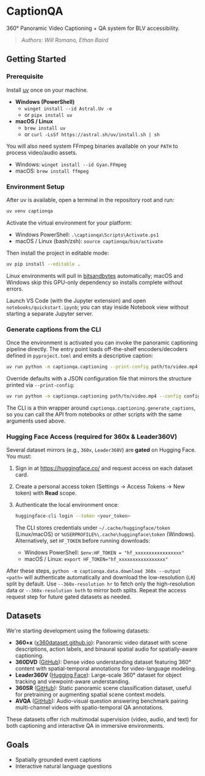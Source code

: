 # **CaptionQA**

360° Panoramic Video Captioning + QA system for BLV accessibility.

> *Authors: Will Romano, Ethan Baird*

## Getting Started

### Prerequisite

Install [uv](https://docs.astral.sh/uv/) once on your machine.

- **Windows (PowerShell)**
  - `winget install --id Astral.Uv -e`
  - or `pipx install uv`
- **macOS / Linux**
  - `brew install uv`
  - or `curl -LsSf https://astral.sh/uv/install.sh | sh`

You will also need system FFmpeg binaries available on your `PATH` to process video/audio assets.

- Windows: `winget install --id Gyan.FFmpeg`
- macOS: `brew install ffmpeg`

### Environment Setup

After uv is available, open a terminal in the repository root and run:

```bash
uv venv captionqa
```

Activate the virtual environment for your platform:

- Windows PowerShell: `.\captionqa\Scripts\Activate.ps1`
- macOS / Linux (bash/zsh): `source captionqa/bin/activate`

Then install the project in editable mode:

```bash
uv pip install --editable .
```

Linux environments will pull in [bitsandbytes](https://github.com/TimDettmers/bitsandbytes) automatically; macOS and Windows skip this GPU-only dependency so installs complete without errors.

Launch VS Code (with the Jupyter extension) and open `notebooks/quickstart.ipynb`; you can stay inside Notebook view without starting a separate Jupyter server.

### Generate captions from the CLI

Once the environment is activated you can invoke the panoramic captioning pipeline directly. The entry point loads off-the-shelf encoders/decoders defined in `pyproject.toml` and emits a descriptive caption:

```bash
uv run python -m captionqa.captioning --print-config path/to/video.mp4
```

Override defaults with a JSON configuration file that mirrors the structure printed via `--print-config`:

```bash
uv run python -m captionqa.captioning path/to/video.mp4 --config configs/custom_captioning.json
```

The CLI is a thin wrapper around `captionqa.captioning.generate_captions`, so you can call the API from notebooks or other scripts with the same arguments used above.

### Hugging Face Access (required for 360x & Leader360V)

Several dataset mirrors (e.g., `360x`, `Leader360V`) are **gated** on Hugging Face. You must:

1. Sign in at <https://huggingface.co/> and request access on each dataset card.
2. Create a personal access token (Settings → Access Tokens → New token) with **Read** scope.
3. Authenticate the local environment once:

   ```bash
   huggingface-cli login --token <your_token>
   ```

   The CLI stores credentials under `~/.cache/huggingface/token` (Linux/macOS) or `%USERPROFILE%\.cache\huggingface\token` (Windows). Alternatively, set `HF_TOKEN` before running downloads:

   - Windows PowerShell: `$env:HF_TOKEN = "hf_xxxxxxxxxxxxxxxxx"`
   - macOS / Linux: `export HF_TOKEN="hf_xxxxxxxxxxxxxxxxx"`

After these steps, `python -m captionqa.data.download 360x --output <path>` will authenticate automatically and download the low-resolution (`LR`) split by default. Use `--360x-resolution hr` to fetch only the high-resolution data or `--360x-resolution both` to mirror both splits. Repeat the access request step for future gated datasets as needed.

## Datasets

We're starting development using the following datasets:

- **360+x** ([x360dataset.github.io](https://x360dataset.github.io)): Panoramic video dataset with scene descriptions, action labels, and binaural spatial audio for spatially-aware captioning.
- **360DVD** ([GitHub](https://github.com/Akaneqwq/360DVD)): Dense video understanding dataset featuring 360° content with spatial-temporal annotations for video-language modeling.
- **Leader360V** ([Hugging Face](https://huggingface.co/datasets/Leader360V/Leader360V)): Large-scale 360° dataset for object tracking and viewpoint-aware understanding.
- **360SR** ([GitHub](https://github.com/360SR/360SR-Challenge)): Static panoramic scene classification dataset, useful for pretraining or augmenting spatial scene context models.
- **AVQA** ([GitHub](https://github.com/AlyssaYoung/AVQA)): Audio-visual question answering benchmark pairing multi-channel videos with spatio-temporal QA annotations.

These datasets offer rich multimodal supervision (video, audio, and text) for both captioning and interactive QA in immersive environments.

## Goals

- Spatially grounded event captions
- Interactive natural language questions
